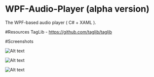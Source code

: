 # WPF-Audio-Player (alpha version)
The WPF-based audio player ( C# + XAML ).

#Resources
TagLib - https://github.com/taglib/taglib

#Screenshots

![Alt text](http://i.piccy.info/i9/9c7c5f761d0af919a2224cbee85ed5be/1480123702/223143/1088643/Img.png "Optional title")

![Alt text](http://i.piccy.info/i9/ebfbff3df330dd94e7ae880f7c68a4cf/1480123831/93426/1088643/Img.png "Optional title")

![Alt text](http://storage6.static.itmages.ru/i/16/1111/h_1478896897_1702979_39a196e8b9.png "Optional title")

